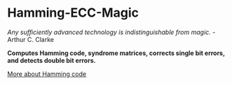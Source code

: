 # Hamming-ECC-Magic

_Any sufficiently advanced technology is indistinguishable from magic._ - Arthur C. Clarke

**Computes Hamming code, syndrome matrices, corrects single bit errors, and detects double bit errors.**

[More about Hamming code](https://en.wikipedia.org/wiki/Hamming_code)
